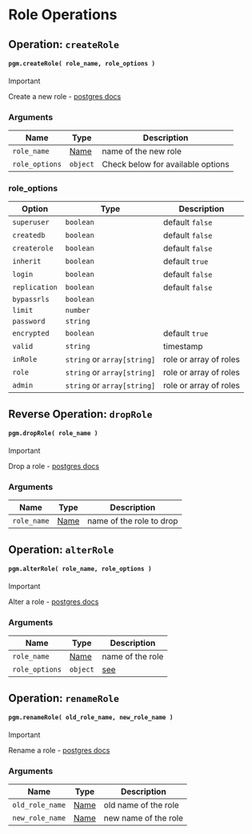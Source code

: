 # Role Operations

## Operation: `createRole`

#### `pgm.createRole( role_name, role_options )`

> [!IMPORTANT]
> Create a new role - [postgres docs](http://www.postgresql.org/docs/current/static/sql-createrole.html)

### Arguments

| Name           | Type                       | Description                       |
| -------------- | -------------------------- | --------------------------------- |
| `role_name`    | [Name](/migrations/#types) | name of the new role              |
| `role_options` | `object`                   | Check below for available options |

### role_options

| Option        | Type                        | Description            |
| ------------- | --------------------------- | ---------------------- |
| `superuser`   | `boolean`                   | default `false`        |
| `createdb`    | `boolean`                   | default `false`        |
| `createrole`  | `boolean`                   | default `false`        |
| `inherit`     | `boolean`                   | default `true`         |
| `login`       | `boolean`                   | default `false`        |
| `replication` | `boolean`                   | default `false`        |
| `bypassrls`   | `boolean`                   |                        |
| `limit`       | `number`                    |                        |
| `password`    | `string`                    |                        |
| `encrypted`   | `boolean`                   | default `true`         |
| `valid`       | `string`                    | timestamp              |
| `inRole`      | `string` or `array[string]` | role or array of roles |
| `role`        | `string` or `array[string]` | role or array of roles |
| `admin`       | `string` or `array[string]` | role or array of roles |

## Reverse Operation: `dropRole`

#### `pgm.dropRole( role_name )`

> [!IMPORTANT]
> Drop a role - [postgres docs](http://www.postgresql.org/docs/current/static/sql-droprole.html)

### Arguments

| Name        | Type                       | Description              |
| ----------- | -------------------------- | ------------------------ |
| `role_name` | [Name](/migrations/#types) | name of the role to drop |

## Operation: `alterRole`

#### `pgm.alterRole( role_name, role_options )`

> [!IMPORTANT]
> Alter a role - [postgres docs](http://www.postgresql.org/docs/current/static/sql-alterrole.html)

### Arguments

| Name           | Type                       | Description          |
| -------------- | -------------------------- | -------------------- |
| `role_name`    | [Name](/migrations/#types) | name of the role     |
| `role_options` | `object`                   | [see](#role_options) |

## Operation: `renameRole`

#### `pgm.renameRole( old_role_name, new_role_name )`

> [!IMPORTANT]
> Rename a role - [postgres docs](http://www.postgresql.org/docs/current/static/sql-alterrole.html)

### Arguments

| Name            | Type                       | Description          |
| --------------- | -------------------------- | -------------------- |
| `old_role_name` | [Name](/migrations/#types) | old name of the role |
| `new_role_name` | [Name](/migrations/#types) | new name of the role |
